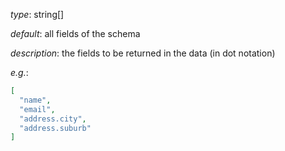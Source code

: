 *type*:  string[]

*default*: all fields of the schema

*description*: the fields to be returned in the data (in dot notation)

*e.g.*: 
```json
[
  "name",
  "email",
  "address.city",
  "address.suburb"
]
```
